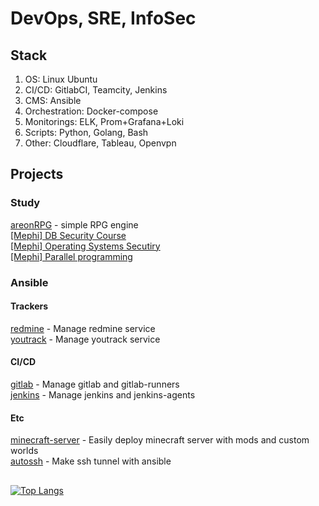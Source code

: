 # DevOps, SRE, InfoSec

## Stack

1. OS: Linux Ubuntu
2. CI/CD: GitlabCI, Teamcity, Jenkins
3. CMS: Ansible
4. Orchestration: Docker-compose
5. Monitorings: ELK, Prom+Grafana+Loki
6. Scripts: Python, Golang, Bash
7. Other: Cloudflare, Tableau, Openvpn
 
## Projects

### Study

[areonRPG](https://github.com/ullibniss/areon-rpg) - simple RPG engine  
[[Mephi] DB Security Course](https://github.com/ullibniss/mephi-db-security-2023)  
[[Mephi] Operating Systems Secutiry](https://github.com/ullibniss/mephi-oss-2022-2023)  
[[Mephi] Parallel programming](https://github.com/ullibniss/mephi-parallel-programming-22-23)
### Ansible

#### Trackers

[redmine](https://github.com/ullibniss/ansible-redmine) - Manage redmine service  
[youtrack](https://github.com/ullibniss/ansible-youtrack) - Manage youtrack service  

#### CI/CD

[gitlab](https://github.com/ullibniss/ansible-gitlab) - Manage gitlab and gitlab-runners  
[jenkins](https://github.com/ullibniss/ansible-jenkins) - Manage jenkins and jenkins-agents  

#### Etc

[minecraft-server](https://github.com/ullibniss/ansible-minecraft-server) - Easily deploy minecraft server with mods and custom worlds  
[autossh](https://github.com/ullibniss/ansible-autossh) - Make ssh tunnel with ansible


## 
[![Top Langs](https://github-readme-stats.vercel.app/api/top-langs/?username=ullibniss)](https://github.com/anuraghazra/github-readme-stats)

